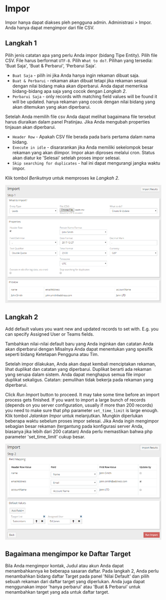 # Impor

Impor hanya dapat diakses pleh pengguna admin. Administrasi > Impor. Anda hanya dapat mengimpor dari file CSV.

## Langkah 1

Pilih jenis catatan apa yang perlu Anda impor (bidang Tipe Entity).
Pilih file CSV. File harus berformat `UTF-8`.
Pilih `What to do?`. Pilihan yang tersedia: 'Buat Saja', 'Buat & Perbarui', 'Perbarui Saja'.

* `Buat Saja` - pilih ini jika Anda hanya ingin rekaman dibuat saja.
* `Buat & Perbarui` - rekaman akan dibuat tetapi jika rekaman sesuai dengan nilai bidang maka akan diperbarui. Anda dapat memeriksa bidang-bidang apa saja yang cocok dengan _Langkah 2_.
* `Perbarui Saja` - only records with matching field values will be found it will be updated.
hanya rekaman yang cocok dengan nilai bidang yang akan ditemukan yang akan diperbarui.

Setelah Anda memilih file csv Anda dapat melihat bagaimana file tersebut harus diuraikan dalam panel Pratinjau. Jika Anda mengubah properties tinjauan akan diperbarui.

* `Header Row` - Apakah CSV file berada pada baris pertama dalam nama bidang.
* `Execute in idle` - disararankan jika Anda memiliki sekelompok besar rekaman yang akan diimpor. Impor akan diproses melalui cron. Status akan diatur ke 'Selesai' setelah proses impor selesai.
* `Skip searching for duplicates` - hal ini dapat mengurangi jangka waktu impor. 

Klik tombol _Berikutnya_ untuk memproses ke _Langkah 2_.

![1](https://raw.githubusercontent.com/espocrm/documentation/master/docs/_static/images/administration/import/step-1.png)

## Langkah 2

Add default values you want new and updated records to set with. E.g. you can specify Assigned User or Teams fields.

Tambahkan nilai-nilai default baru yang Anda inginkan dan catatan Anda akan diperbarui dengan Misalnya Anda dapat menentukan yang spesifik seperti bidang Ketetapan Pengguna atau Tim.

Setelah impor dilakukan, Anda akan dapat kembali menciptakan rekaman, lihat duplikat dan catatan yang diperbarui. Duplikat berarti ada rekaman yang serupa dalam sistem. Anda dapat menghapus semua file impor duplikat sekaligus. Catatan: pemulihan tidak bekerja pada  rekaman yang diperbarui.

Click _Run Import_ button to proceed. It may take some time before an import process gets finished. If you want to import a large bunch of records (depends on you server configuration, usually if more than 200 records) you need to make sure that php parameter `set_time_limit` is large enough.
Klik tombol _Jalankan Impor_ untuk melanjutkan. Mungkin diperlukan beberapa waktu sebelum proses impor selesai. Jika Anda ingin mengimpor sebagian besar rekaman (tergantung pada konfigurasi server Anda, biasanya jika lebih dari 200 catatan) Anda perlu memastikan bahwa php parameter 'set_time_limit' cukup besar.

![2](https://raw.githubusercontent.com/espocrm/documentation/master/docs/_static/images/administration/import/step-2.png)

## Bagaimana mengimpor ke Daftar Target

Bila Anda mengimpor kontak, Judul atau akun  Anda dapat menambahkannya ke beberapa sasaran daftar. Pada langkah 2, Anda perlu menambahkan bidang daftar Target  pada panel 'Nilai Default' dan pilih sebuah rekaman dari daftar target yang diperlukan. Anda juga dapat menggunakan impor 'hanya perbarui' atau 'Buat & Perbarui' untuk menambahkan target yang ada untuk daftar target.
